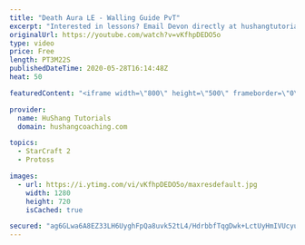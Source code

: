 ```yaml
---
title: "Death Aura LE - Walling Guide PvT"
excerpt: "Interested in lessons? Email Devon directly at hushangtutorials@outlook.com ------------------------------------------------------------------------------------------------------- Want to support HuShang Tutorials directly? Patreon is a website where you can contribute a monthly donation that will help"
originalUrl: https://youtube.com/watch?v=vKfhpDEDO5o
type: video
price: Free
length: PT3M22S
publishedDateTime: 2020-05-28T16:14:48Z
heat: 50

featuredContent: "<iframe width=\"800\" height=\"500\" frameborder=\"0\" src=\"https://www.youtube.com/embed/vKfhpDEDO5o\" allow=\"accelerometer; autoplay; encrypted-media; gyroscope; picture-in-picture\" allowfullscreen></iframe>"

provider:
  name: HuShang Tutorials
  domain: hushangcoaching.com

topics:
  - StarCraft 2
  - Protoss

images:
  - url: https://i.ytimg.com/vi/vKfhpDEDO5o/maxresdefault.jpg
    width: 1280
    height: 720
    isCached: true

secured: "ag6GLwa6A8EZ33LH6UyghFpQa8uvk52tL4/HdrbbfTqgDwk+LctUyHmIVUcyuJqJW5tXIOe97cfmbsskHGeuA7ixXsL8WM2cHFNuZLWT5yiZ+mdW6ao/4XOCSvHHsudPruuhvQjWxO3BfGXi7zzYSI14ZjDCExcSXmLIFpB8SvpC0qOw5Iu8siCM0Zj1nUzZIscycJcsd7ZO8JA0g5BcAh24dlldGahTg94tjBiy3hcSV2b/ByLlwWyrifLH4RHy3PiPiL6JuC9EWvpEwy3EseKzWv9wvR8PGefi3/skZMuLej70BUdFaPpLy8Cb0SSB1STGPix/nzq8p7xFBGNeGIJ+lQ1oVzsa/wUhx/X4/1mKAOl+U+ynuauolc63dGboYZSKPyRnpfPd66b2gw2ipCDSuB1l+5ldkQj90bcP7Fw=;CteiOGx5cRtvUPnCbhlQeg=="
---
```


